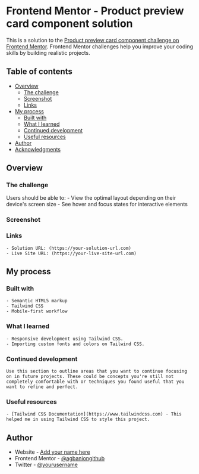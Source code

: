 # Frontend Mentor - Product preview card component solution

This is a solution to the [Product preview card component challenge on Frontend Mentor](https://www.frontendmentor.io/challenges/product-preview-card-component-GO7UmttRfa).
Frontend Mentor challenges help you improve your coding skills by building realistic projects. 

## Table of contents

- [Overview](#overview)
  - [The challenge](#the-challenge)
  - [Screenshot](#screenshot)
  - [Links](#links)
- [My process](#my-process)
  - [Built with](#built-with)
  - [What I learned](#what-i-learned)
  - [Continued development](#continued-development)
  - [Useful resources](#useful-resources)
- [Author](#author)
- [Acknowledgments](#acknowledgments)


## Overview

  ### The challenge
  Users should be able to:
    - View the optimal layout depending on their device's screen size
    - See hover and focus states for interactive elements

  ### Screenshot


  ### Links
    - Solution URL: (https://your-solution-url.com)
    - Live Site URL: (https://your-live-site-url.com)

## My process

  ### Built with
    - Semantic HTML5 markup
    - Tailwind CSS
    - Mobile-first workflow

  ### What I learned
    - Responsive development using Tailwind CSS.
    - Importing custom fonts and colors on Tailwind CSS.


  ### Continued development
    Use this section to outline areas that you want to continue focusing on in future projects. These could be concepts you're still not completely comfortable with or techniques you found useful that you want to refine and perfect.

  ### Useful resources
    - [Tailwind CSS Documentation](https://www.tailwindcss.com) - This helped me in using Tailwind CSS to style this project.



## Author
  - Website - [Add your name here](https://www.your-site.com)
  - Frontend Mentor - [@agbaniongithub](https://www.frontendmentor.io/profile/yourusername)
  - Twitter - [@yourusername](https://www.twitter.com/yourusername)
